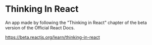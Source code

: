 # Thinking In React

An app made by following the "Thinking in React" chapter of the beta version of the Official React Docs.

https://beta.reactjs.org/learn/thinking-in-react